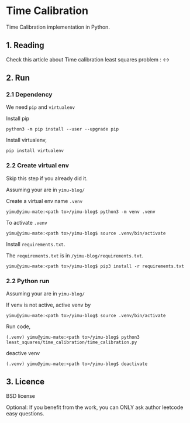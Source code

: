 # Time Calibration

Time Calibration implementation in Python.

## 1. Reading

Check this article about Time calibration least squares problem : <->


## 2. Run

### 2.1 Dependency

We need `pip` and `virtualenv`

Install pip

```
python3 -m pip install --user --upgrade pip
```
Install virtualenv,

```
pip install virtualenv
```

### 2.2 Create virtual env

Skip this step if you already did it.

Assuming your are in `yimu-blog/`

Create a virtual env name `.venv`

```
yimu@yimu-mate:<path to>/yimu-blog$ python3 -m venv .venv
```

To activate `.venv`

```
yimu@yimu-mate:<path to>/yimu-blog$ source .venv/bin/activate
```

Install `requirements.txt`. 

The `requirements.txt` is in `/yimu-blog/requirements.txt`.

```
yimu@yimu-mate:<path to>/yimu-blog$ pip3 install -r requirements.txt 
```

### 2.2 Python run

Assuming your are in `yimu-blog/`

If venv is not active, active venv by

```
yimu@yimu-mate:<path to>/yimu-blog$ source .venv/bin/activate
```

Run code,

```
(.venv) yimu@yimu-mate:<path to>/yimu-blog$ python3 least_squares/time_calibration/time_calibration.py
```

deactive venv
```
(.venv) yimu@yimu-mate:<path to>/yimu-blog$ deactivate
```

## 3. Licence

BSD license

Optional: If you benefit from the work, you can ONLY ask author leetcode easy questions.
